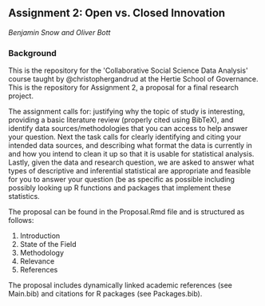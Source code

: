 ## Assignment 2: Open vs. Closed Innovation
*Benjamin Snow and Oliver Bott*

### Background

This is the repository for the 'Collaborative Social Science Data Analysis' course taught by @christophergandrud at the Hertie School of Governance.  This is the repository for Assignment 2, a proposal for a final research project.  

The assignment calls for: justifying why the topic of study is interesting, providing a basic literature review (properly cited using BibTeX), and identify data sources/methodologies that you can access to help answer your question. Next the task calls for clearly identifying and citing your intended data sources, and describing what format the data is currently in and how you intend to clean it up so that it is usable for statistical analysis. Lastly, given the data and research question, we are asked to answer what types of descriptive and inferential statistical are appropriate and feasible for you to answer your question (be as specific as possible including possibly looking up R functions and packages that implement these statistics.

The proposal can be found in the Proposal.Rmd file and is structured as follows:

1. Introduction 
2. State of the Field
3. Methodology
4. Relevance
5. References 

The proposal includes dynamically linked academic references (see Main.bib) and citations for R packages (see Packages.bib).
